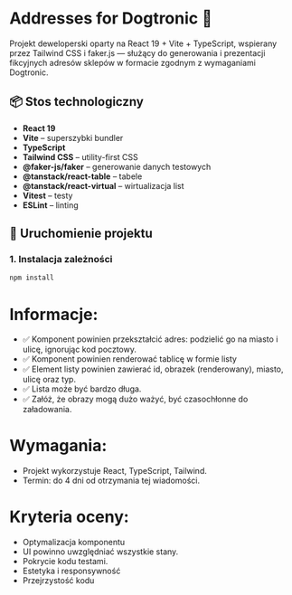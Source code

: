 # Addresses for Dogtronic 🐾

Projekt deweloperski oparty na React 19 + Vite + TypeScript, wspierany przez Tailwind CSS i faker.js — służący do generowania i prezentacji fikcyjnych adresów sklepów w formacie zgodnym z wymaganiami Dogtronic.

## 📦 Stos technologiczny

- **React 19**
- **Vite** – superszybki bundler
- **TypeScript**
- **Tailwind CSS** – utility-first CSS
- **@faker-js/faker** – generowanie danych testowych
- **@tanstack/react-table** – tabele
- **@tanstack/react-virtual** – wirtualizacja list
- **Vitest** – testy
- **ESLint** – linting

## 🚀 Uruchomienie projektu

### 1. Instalacja zależności

```bash
npm install
```

# Informacje:

- ✅ Komponent powinien przekształcić adres: podzielić go na miasto i ulicę, ignorując kod pocztowy.
- ✅ Komponent powinien renderować tablicę w formie listy
- ✅ Element listy powinien zawierać id, obrazek (renderowany), miasto, ulicę oraz typ.
- ✅ Lista może być bardzo długa.
- ✅ Załóż, że obrazy mogą dużo ważyć, być czasochłonne do załadowania.

# Wymagania:

- Projekt wykorzystuje React, TypeScript, Tailwind.
- Termin: do 4 dni od otrzymania tej wiadomości.

# Kryteria oceny:

- Optymalizacja komponentu
- UI powinno uwzględniać wszystkie stany.
- Pokrycie kodu testami.
- Estetyka i responsywność
- Przejrzystość kodu
